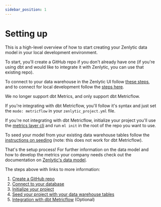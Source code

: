 ```yaml
---
sidebar_position: 1
---
```


# Setting up

This is a high-level overview of how to start creating your Zenlytic data model in your local development environment. 

To start, you'll create a GitHub repo if you don't already have one (if you're using dbt and would like to integrate it with Zenlytic, you can use that existing repo).

To connect to your data warehouse in the Zenlytic UI follow [these steps](3_database_connection.md#zenlytic-connection), and to connect for local development follow the [steps here](3_database_connection.md#local-connection). 

We no longer support dbt Metrics, and only support dbt Metricflow.

If you're integrating with dbt Metricflow, you'll follow it's syntax and just set the `mode: metricflow` in your `zenlytic_project.yml` file.

If you're not integrating with dbt Metricflow, initialize your project you'll use the [metrics layer cli](4_cli.md#initialize) and run `ml init` in the root of the repo you want to use. 

To seed your model from your existing data warehouse tables follow the [instructions on seeding](4_cli.md#seeding) (note: this does not work for dbt Metricflow). 

That's the setup process! For further information on the data model and how to develop the metrics your company needs check out the documentation on [Zenlytic's data model](../5_data_modeling/1_data_modeling.md).

The steps above with links to more information:

1. [Create a GitHub repo](2_git.md)
2. [Connect to your database](3_database_connection.md)
3. [Initialize your project](4_cli.md)
4. [Seed your project with your data warehouse tables](4_cli.md#seeding)
5. [Integration with dbt Metricflow](../5_data_modeling/12_dbt_metricflow.md) (Optional)
